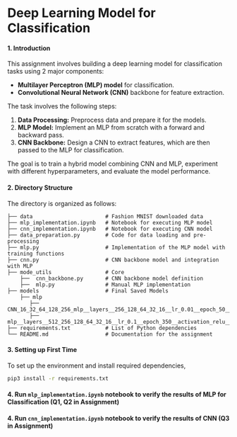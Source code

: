 # Deep Learning Model for Classification

#### 1. Introduction
This assignment involves building a deep learning model for classification tasks using 2 major components:
- **Multilayer Perceptron (MLP) model** for classification.
- **Convolutional Neural Network (CNN)** backbone for feature extraction.

The task involves the following steps:
1. **Data Processing:** Preprocess data and prepare it for the models.
2. **MLP Model:** Implement an MLP from scratch with a forward and backward pass.
3. **CNN Backbone:** Design a CNN to extract features, which are then passed to the MLP for classification.

The goal is to train a hybrid model combining CNN and MLP, experiment with different hyperparameters, and evaluate the model performance.


#### 2. Directory Structure
The directory is organized as follows:


```plaintext
├── data                       # Fashion MNIST downloaded data 
├── mlp_implementation.ipynb   # Notebook for executing MLP model 
├── cnn_implementation.ipynb   # Notebook for executing CNN model
├── data_preparation.py        # Code for data loading and pre-processing
├── mlp.py                     # Implementation of the MLP model with training functions
├── cnn.py                     # CNN backbone model and integration with MLP
├── mode_utils                 # Core
    ├──  cnn_backbone.py       # CNN backbone model definition
    ├──  mlp.py                # Manual MLP implementation
├── models                     # Final Saved Models 
    ├── mlp
       ├── CNN_16_32_64_128_256_mlp__layers__256_128_64_32_16__lr_0.01__epoch_50__activation_relu__initiation_Xavier
       ├── mlp__layers__512_256_128_64_32_16__lr_0.1__epoch_350__activation_relu__initiation_He  
├── requirements.txt           # List of Python dependencies
└── README.md                  # Documentation for the assignment
```

#### 3. Setting up First Time 

To set up the environment and install required dependencies, 
```bash
pip3 install -r requirements.txt
```

#### 4. Run `mlp_implementation.ipynb` notebook to verify the results of MLP for Classification (Q1, Q2 in Assignment)  

#### 4. Run `cnn_implementation.ipynb` notebook to verify the results of CNN (Q3 in Assignment)
